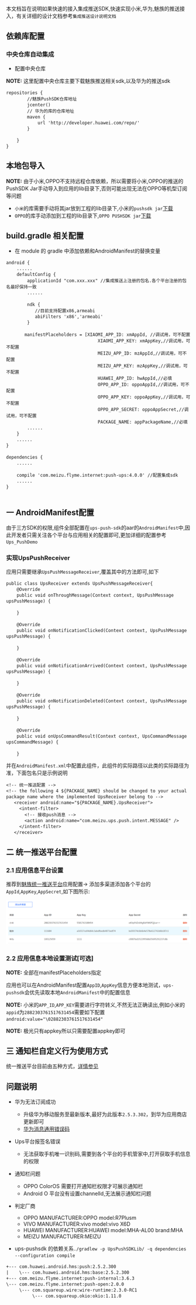 本文档旨在说明如果快速的接入集成推送SDK,快速实现小米,华为,魅族的推送接入，有关详细的设计文档参考`集成推送设计说明文档`

## 依赖库配置

### 中央仓库自动集成

* 配置中央仓库

**NOTE:** 这里配置中央仓库主要下载魅族推送相关sdk,以及华为的推送sdk

```
repositories {
        //魅族PushSDK仓库地址
        jcenter()
        // 华为的库的仓库地址
        maven {
            url 'http://developer.huawei.com/repo/'
        }

    }
}    
```

## 本地包导入

**NOTE:** 由于小米,OPPO不支持远程仓库依赖，所以需要将小米,OPPO的推送的PushSDK Jar手动导入到应用的lib目录下,否则可能出现无法在OPPO等机型订阅等问题

* `小米`的库需要手动将其jar放到工程的lib目录下,小米的`pushsdk jar`[下载](https://dev.mi.com/mipush/downpage/)
* `OPPO`的库手动添加到工程的lib目录下,`OPPO PUSHSDK jar`[下载](http://cdofs.oppomobile.com/cdo-portal/201803/13/7201d96cd14d559dd22b411422c0fc99.rar)

## build.gradle 相关配置

* 在 module 的 gradle 中添加依赖和AndroidManifest的替换变量

```
android {
    ......
    defaultConfig {
        applicationId "com.xxx.xxx" //集成推送上注册的包名.各个平台注册的包名最好保持一致
        ......

        ndk {
           //目前支持配置x86,armeabi
           abiFilters 'x86','armeabi'
        }

       manifestPlaceholders = [XIAOMI_APP_ID: xmAppId, //调试用，可不配置
                                   XIAOMI_APP_KEY: xmAppKey,//调试用，可不配置
                                   MEIZU_APP_ID: mzAppId,//调试用，可不配置
                                   MEIZU_APP_KEY: mzAppKey,//调试用，可不配置
                                   HUAWEI_APP_ID: hwAppId,//必填
                                   OPPO_APP_ID: oppoAppId,//调试用，可不配置
                                   OPPO_APP_KEY: oppoAppKey,//调试用，可不配置
                                   OPPO_APP_SECRET: oppoAppSecret,//调试用，可不配置
                                   PACKAGE_NAME: appPackageName,//必填
        ......
    }
    ......
}

dependencies {
    ......

    compile 'com.meizu.flyme.internet:push-ups:4.0.0' //配置集成sdk
    ......
}


```

## 一 AndroidManifest配置

由于三方SDK的权限,组件全部配置在`ups-push-sdk`的aar的`AndroidManifest`中,因此开发者只需关注各个平台与应用相关的配置即可,更加详细的配置参考`Ups_PushDemo`

### 实现UpsPushReceiver

应用只需要继承`UpsPushMessageReceiver`,覆盖其中的方法即可,如下
```
public class UpsReceiver extends UpsPushMessageReceiver{
    @Override
    public void onThroughMessage(Context context, UpsPushMessage upsPushMessage) {
    
    }

    @Override
    public void onNotificationClicked(Context context, UpsPushMessage upsPushMessage) {
    
    }

    @Override
    public void onNotificationArrived(Context context, UpsPushMessage upsPushMessage) {
    
    }

    @Override
    public void onNotificationDeleted(Context context, UpsPushMessage upsPushMessage) {
    
    }

    @Override
    public void onUpsCommandResult(Context context, UpsCommandMessage upsCommandMessage) {
        
    }
```
并在`AndroidManifest.xml`中配置此组件，此组件的实际路径以此类的实际路径为准，下面包名只是示例说明

```
<!-- 统一推送配置 -->
<!-- the following 4 ${PACKAGE_NAME} should be changed to your actual package name where the implemented UpsReceiver belong to -->
   <receiver android:name="${PACKAGE_NAME}.UpsReceiver">
     <intent-filter>
       <!-- 接收push消息 -->
       <action android:name="com.meizu.ups.push.intent.MESSAGE" />
     </intent-filter>
   </receiver>
```



## 二 统一推送平台配置

### 2.1 应用信息平台设置

推荐到[魅族统一推送平台](http://mzups.meizu.com)应用配置-> 添加多渠道添加各个平台的`AppId`,`AppKey`,`AppSecret`,如下图所示:

![image](attach/app-setting.png)



### 2.2 应用信息本地设置测试[可选]

**NOTE:** 全部在manifestPlaceholders指定

应用也可以在AndroidManifest配置`AppID`,`AppKey`信息方便本地测试，`ups-pushsdk`会优先读取本地`AndroidManifest`中的配置信息

**NOTE:** 小米的`APP_ID`,`APP_KEY`需要进行字符转义,不然无法正确读出,例如小米的`appid`为`2882303761517631454`需要如下配置 `android:value="\02882303761517631454"`


**NOTE:** 极光只有appkey所以只需要配置appkey即可

## 三 通知栏自定义行为使用方式

统一推送平台目前由五种方式，[详情参见](UpsIntegrateReadme.md)


## 问题说明

* 华为无法订阅成功
  * 升级华为移动服务至最新版本,最好为此版本`2.5.3.302`，到华为应用商店更新即可
  * [华为消息通用错误码](http://developer.huawei.com/consumer/cn/service/hms/catalog/huaweipush_agent.html?page=hmssdk_huaweipush_api_reference_errorcode)
* Ups平台报签名错误
  * 无法获取手机唯一识别码,需要到各个平台的手机管家中,打开获取手机信息的权限

* 通知栏问题  
  * OPPO ColorOS 需要打开通知栏权限才可展示通知栏
  * Android O 平台没有设置channelId,无法展示通知栏问题
 
* 判定厂商
  * OPPO MANUFACTURER:OPPO model:R7Plusm
  * VIVO MANUFACTURER:vivo model:vivo X6D
  * HUAWEI MANUFACTURER:HUAWEI model:MHA-AL00 brand:MHA
  * MEIZU MANUFACTURER:MEIZU
 
* ups-pushsdk 的依赖关系`./gradlew -p UpsPushSDKLib/ -q dependencies --configuration compile`
  
```
+--- com.huawei.android.hms:push:2.5.2.300
|    \--- com.huawei.android.hms:base:2.5.2.300
+--- com.meizu.flyme.internet:push-internal:3.6.3
\--- com.meizu.flyme.internet:push-open:2.0.0
     \--- com.squareup.wire:wire-runtime:2.3.0-RC1
          \--- com.squareup.okio:okio:1.11.0

```